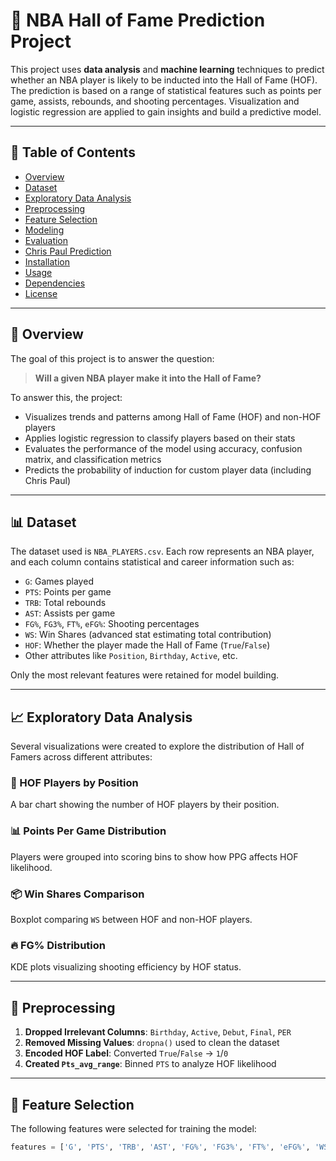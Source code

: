 # 🏀 NBA Hall of Fame Prediction Project

This project uses **data analysis** and **machine learning** techniques to predict whether an NBA player is likely to be inducted into the Hall of Fame (HOF). The prediction is based on a range of statistical features such as points per game, assists, rebounds, and shooting percentages. Visualization and logistic regression are applied to gain insights and build a predictive model.

---

## 📂 Table of Contents

- [Overview](#overview)
- [Dataset](#dataset)
- [Exploratory Data Analysis](#exploratory-data-analysis)
- [Preprocessing](#preprocessing)
- [Feature Selection](#feature-selection)
- [Modeling](#modeling)
- [Evaluation](#evaluation)
- [Chris Paul Prediction](#chris-paul-prediction)
- [Installation](#installation)
- [Usage](#usage)
- [Dependencies](#dependencies)
- [License](#license)

---

## 🧠 Overview

The goal of this project is to answer the question:

> **Will a given NBA player make it into the Hall of Fame?**

To answer this, the project:
- Visualizes trends and patterns among Hall of Fame (HOF) and non-HOF players
- Applies logistic regression to classify players based on their stats
- Evaluates the performance of the model using accuracy, confusion matrix, and classification metrics
- Predicts the probability of induction for custom player data (including Chris Paul)

---

## 📊 Dataset

The dataset used is `NBA_PLAYERS.csv`. Each row represents an NBA player, and each column contains statistical and career information such as:

- `G`: Games played  
- `PTS`: Points per game  
- `TRB`: Total rebounds  
- `AST`: Assists per game  
- `FG%`, `FG3%`, `FT%`, `eFG%`: Shooting percentages  
- `WS`: Win Shares (advanced stat estimating total contribution)  
- `HOF`: Whether the player made the Hall of Fame (`True`/`False`)  
- Other attributes like `Position`, `Birthday`, `Active`, etc.  

Only the most relevant features were retained for model building.

---

## 📈 Exploratory Data Analysis

Several visualizations were created to explore the distribution of Hall of Famers across different attributes:

### 🎯 HOF Players by Position
A bar chart showing the number of HOF players by their position.

### 📊 Points Per Game Distribution
Players were grouped into scoring bins to show how PPG affects HOF likelihood.

### 📦 Win Shares Comparison
Boxplot comparing `WS` between HOF and non-HOF players.

### 🔥 FG% Distribution
KDE plots visualizing shooting efficiency by HOF status.

---

## 🧹 Preprocessing

1. **Dropped Irrelevant Columns**: `Birthday`, `Active`, `Debut`, `Final`, `PER`  
2. **Removed Missing Values**: `dropna()` used to clean the dataset  
3. **Encoded HOF Label**: Converted `True`/`False` → `1`/`0`  
4. **Created `Pts_avg_range`**: Binned `PTS` to analyze HOF likelihood

---

## 🎯 Feature Selection

The following features were selected for training the model:

```python
features = ['G', 'PTS', 'TRB', 'AST', 'FG%', 'FG3%', 'FT%', 'eFG%', 'WS']
